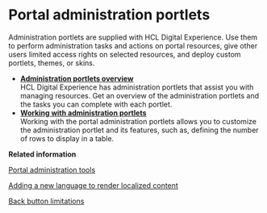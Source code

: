 # Portal administration portlets

Administration portlets are supplied with HCL Digital Experience. Use them to perform administration tasks and actions on portal resources, give other users limited access rights on selected resources, and deploy custom portlets, themes, or skins.

-   **[Administration portlets overview](../admin-system/adpltadmlist.md)**  
HCL Digital Experience has administration portlets that assist you with managing resources. Get an overview of the administration portlets and the tasks you can complete with each portlet.
-   **[Working with administration portlets](../admin-system/adworkadmplt.md)**  
Working with the portal administration portlets allows you to customize the administration portlet and its features, such as, defining the number of rows to display in a table.


**Related information**  


[Portal administration tools](../admin-system/admtools.md)

[Adding a new language to render localized content](../admin-system/add_newlanguage.md)

[Back button limitations](../admin-system/backbut_limit.md)


